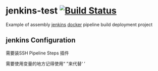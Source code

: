 # jenkins-test [![Build Status](https://travis-ci.org/github/maven-plugins.svg)](https://travis-ci.org/github/maven-plugins)
Example of assembly [jenkins](https://www.jenkins.io/zh/doc/) 
[docker](https://www.runoob.com/docker/docker-tutorial.html)
pipeline build deployment project

## jenkins Configuration

需要装SSH Pipeline Steps 插件

需要使用变量的地方记得使用“ ”来代替‘ ’


